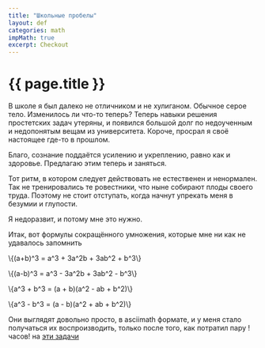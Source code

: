 ```yaml
---
title: "Школьные пробелы"
layout: def
categories: math
impMath: true
excerpt: Checkout
---
```


# {{ page.title }}

В школе я был далеко не отличником и не хулиганом. Обычное серое тело.
Изменилось ли что-то теперь?
Теперь навыки решения простетских задач утеряны, и появился большой долг по недоученным и недопонятым вещам из университета.
Короче, просрал я своё настоящее где-то в прошлом.

Благо, сознание поддаётся усилению и укреплению, равно как и здоровье. Предлагаю этим теперь и заняться.

Тот ритм, в котором следует действовать не естественен и ненормален.
Так не тренировались те ровестники, что ныне собирают плоды своего труда.
Поэтому не стоит отступать, когда начнут упрекать меня в безумии и глупости.

Я недоразвит, и потому мне это нужно.

Итак, вот формулы сокращённого умножения, которые мне ни как не удавалось запомнить

\\{(a+b)^3 = a^3 + 3a^2b + 3ab^2 + b^3\\}

\\{(a-b)^3 = a^3 - 3a^2b + 3ab^2 - b^3\\}

\\{a^3 + b^3 = (a + b)(a^2 - ab + b^2)\\}

\\{a^3 - b^3 = (a - b)(a^2 + ab + b^2)\\}

Они выглядят довольно просто, в asciimath формате, и у меня стало получаться их воспроизводить, только после того, как потратил пару !часов! на <a href="https://mathter.pro/pesochnica/1_6_4_kak_predstavit_summu_v_vide_proizvedeniya.html">эти задачи</a>
